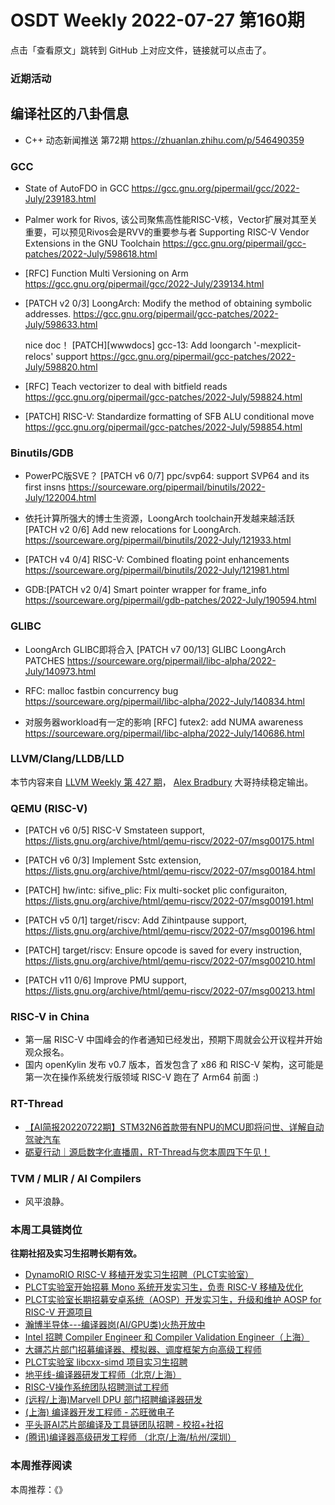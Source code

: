 # OSDT Weekly 2022-07-27 第160期

点击「查看原文」跳转到 GitHub 上对应文件，链接就可以点击了。

### 近期活动

## 编译社区的八卦信息

- C++ 动态新闻推送 第72期 https://zhuanlan.zhihu.com/p/546490359

### GCC

- State of AutoFDO in GCC
  https://gcc.gnu.org/pipermail/gcc/2022-July/239183.html

- Palmer work for Rivos, 该公司聚焦高性能RISC-V核，Vector扩展对其至关重要，可以预见Rivos会是RVV的重要参与者
  Supporting RISC-V Vendor Extensions in the GNU Toolchain
  https://gcc.gnu.org/pipermail/gcc-patches/2022-July/598618.html

- [RFC] Function Multi Versioning on Arm
  https://gcc.gnu.org/pipermail/gcc/2022-July/239134.html

- [PATCH v2 0/3] LoongArch: Modify the method of obtaining symbolic addresses.
  https://gcc.gnu.org/pipermail/gcc-patches/2022-July/598633.html

  nice doc！
  [PATCH][wwwdocs] gcc-13: Add loongarch '-mexplicit-relocs' support
  https://gcc.gnu.org/pipermail/gcc-patches/2022-July/598820.html

- [RFC] Teach vectorizer to deal with bitfield reads
  https://gcc.gnu.org/pipermail/gcc-patches/2022-July/598824.html

- [PATCH] RISC-V: Standardize formatting of SFB ALU conditional move
  https://gcc.gnu.org/pipermail/gcc-patches/2022-July/598854.html

### Binutils/GDB

- PowerPC版SVE？
  [PATCH v6 0/7] ppc/svp64: support SVP64 and its first insns
  https://sourceware.org/pipermail/binutils/2022-July/122004.html

- 依托计算所强大的博士生资源，LoongArch toolchain开发越来越活跃
  [PATCH v2 0/6] Add new relocations for LoongArch.
  https://sourceware.org/pipermail/binutils/2022-July/121933.html

- [PATCH v4 0/4] RISC-V: Combined floating point enhancements
  https://sourceware.org/pipermail/binutils/2022-July/121981.html

- GDB:[PATCH v2 0/4] Smart pointer wrapper for frame_info
  https://sourceware.org/pipermail/gdb-patches/2022-July/190594.html

### GLIBC

- LoongArch GLIBC即将合入
  [PATCH v7 00/13] GLIBC LoongArch PATCHES
  https://sourceware.org/pipermail/libc-alpha/2022-July/140973.html

- RFC: malloc fastbin concurrency bug
  https://sourceware.org/pipermail/libc-alpha/2022-July/140834.html

- 对服务器workload有一定的影响
 [RFC] futex2: add NUMA awareness
 https://sourceware.org/pipermail/libc-alpha/2022-July/140686.html

### LLVM/Clang/LLDB/LLD

本节内容来自 [LLVM Weekly 第 427 期](http://llvmweekly.org/issue/427)，
[Alex Bradbury](https://www.linkedin.com/in/alex-bradbury/) 大哥持续稳定输出。

### QEMU (RISC-V)

- [PATCH v6 0/5] RISC-V Smstateen support,
  https://lists.gnu.org/archive/html/qemu-riscv/2022-07/msg00175.html

- [PATCH v6 0/3] Implement Sstc extension,
  https://lists.gnu.org/archive/html/qemu-riscv/2022-07/msg00184.html

- [PATCH] hw/intc: sifive_plic: Fix multi-socket plic configuraiton,
  https://lists.gnu.org/archive/html/qemu-riscv/2022-07/msg00191.html

- [PATCH v5 0/1] target/riscv: Add Zihintpause support,
  https://lists.gnu.org/archive/html/qemu-riscv/2022-07/msg00196.html

- [PATCH] target/riscv: Ensure opcode is saved for every instruction,
  https://lists.gnu.org/archive/html/qemu-riscv/2022-07/msg00210.html

- [PATCH v11 0/6] Improve PMU support,
  https://lists.gnu.org/archive/html/qemu-riscv/2022-07/msg00213.html

### RISC-V in China

- 第一届 RISC-V 中国峰会的作者通知已经发出，预期下周就会公开议程并开始观众报名。
- 国内 openKylin 发布 v0.7 版本，首发包含了 x86 和 RISC-V 架构，这可能是第一次在操作系统发行版领域 RISC-V 跑在了 Arm64 前面 :)

### RT-Thread

- [【AI简报20220722期】STM32N6首款带有NPU的MCU即将问世、详解自动驾驶汽车](https://mp.weixin.qq.com/s/QBDLSxDPwZYc2Uh3hdpmrw)
- [砺夏行动｜源启数字化直播周，RT-Thread与您本周四下午见！](https://mp.weixin.qq.com/s/Lf-AtVC1ObSiDlWbh3gouw)


### TVM / MLIR / AI Compilers

- 风平浪静。

### 本周工具链岗位

**往期社招及实习生招聘长期有效。**

- [DynamoRIO RISC-V 移植开发实习生招聘（PLCT实验室）](https://mp.weixin.qq.com/s/J_5TjT6DOqeOXJXQI5VQxw)
- [PLCT实验室开始招募 Mono 系统开发实习生，负责 RISC-V 移植及优化](https://mp.weixin.qq.com/s/whEW7Hay1jIP1tBzIPay1A)
- [PLCT实验室长期招募安卓系统（AOSP）开发实习生，升级和维护 AOSP for RISC-V 开源项目](https://mp.weixin.qq.com/s/dJP2cEB1nex2inR5c-cJog)
- [瀚博半导体---编译器岗(AI/GPU类)火热开放中](https://mp.weixin.qq.com/s/8_KjZYa2Il4PglaGyBWk4Q)
- [Intel 招聘 Compiler Engineer 和 Compiler Validation Engineer（上海）](https://mp.weixin.qq.com/s/I3DWxXODNoLRr0kN2xMZLQ)
- [大疆芯片部门招募编译器、模拟器、调度框架方向高级工程师](https://mp.weixin.qq.com/s/Wn5NzAtUTwQNXKRvMVQWLA)
- [PLCT实验室 libcxx-simd 项目实习生招聘](https://mp.weixin.qq.com/s/EIVx5cY74GlodirySY97Qw)
- [地平线-编译器研发工程师（北京/上海）](https://mp.weixin.qq.com/s/MYObl7iWIbyrTz9hCmKWYA)
- [RISC-V操作系统团队招聘测试工程师](https://mp.weixin.qq.com/s/inLFS4pI1F74m_oJ2I7xjQ)
- [(远程/上海)Marvell DPU 部门招聘编译器研发](https://mp.weixin.qq.com/s/B6JjAhF3TZjezD1tjYHDaw)
- [(上海) 编译器开发工程师 - 芯旺微电子](https://mp.weixin.qq.com/s/nqe1-7qffnc0CaejYkpKyw)
- [平头哥AI芯片部编译及工具链团队招聘 - 校招+社招](https://mp.weixin.qq.com/s/kARbXtJotRPCNMrV-yOanA)
- [(腾讯)编译器高级研发工程师 （北京/上海/杭州/深圳）](https://mp.weixin.qq.com/s/DF-2qmHmpKZtJ1djHXM1Ug)

### 本周推荐阅读

本周推荐：《》
